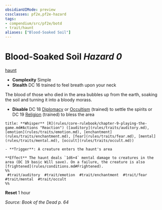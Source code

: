 ```yaml
---
obsidianUIMode: preview
cssclasses: pf2e,pf2e-hazard
tags:
- compendium/src/pf2e/botd
- trait/haunt
aliases: ["Blood-Soaked Soil"]
---
```

# Blood-Soaked Soil *Hazard 0*  
[haunt](rules/traits/haunt.md "Haunt Hazard Trait")  

- **Complexity** Simple
- **Stealth** DC 16 trained to feel breath upon your neck  

The blood of those who died in the area bubbles up from the earth, soaking the soil and turning it into a bloody morass.

- **Disable** DC 18 [Diplomacy](compendium/skills.md#Diplomacy) or [Occultism](compendium/skills.md#Occultism) (trained) to settle the spirits or DC 19 [Religion](compendium/skills.md#Religion) (trained) to bless the area  

```ad-embed-ability
title: **Whisper** [R](rules/core-rulebook/chapter-9-playing-the-game.md#Actions "Reaction") ([auditory](rules/traits/auditory.md), [emotion](rules/traits/emotion.md), [enchantment](rules/traits/enchantment.md), [fear](rules/traits/fear.md), [mental](rules/traits/mental.md), [occult](rules/traits/occult.md))

- **Trigger**: A creature enters the haunt's area

**Effect** The haunt deals `1d6+4` mental damage to creatures in the area (DC 19 basic Will save). On a failure, the creature is also [frightened](rules/conditions.md#Frightened).  
%%
 #trait/auditory  #trait/emotion  #trait/enchantment  #trait/fear  #trait/mental  #trait/occult 
%%
```

**Reset** 1 hour  

*Source: Book of the Dead p. 64*